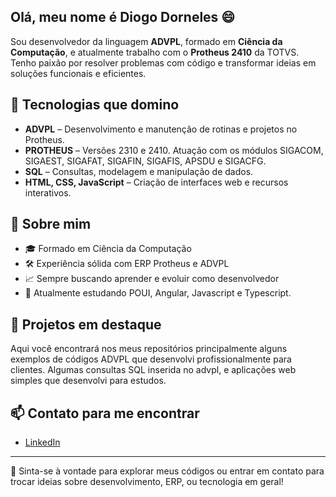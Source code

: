 ## Olá, meu nome é Diogo Dorneles 😄

<!--
**diogodorneles/diogodorneles** is a ✨ _special_ ✨ repository because its `README.md` (this file) appears on your GitHub profile.

Here are some ideas to get you started:

- 🔭 I’m currently working on ...
- 🌱 I’m currently learning ...
- 👯 I’m looking to collaborate on ...
- 🤔 I’m looking for help with ...
- 💬 Ask me about ...
- 📫 How to reach me: ...
- 😄 Pronouns: ...
- ⚡ Fun fact: ...
-->

Sou desenvolvedor da linguagem **ADVPL**, formado em **Ciência da Computação**, e atualmente trabalho com o **Protheus 2410** da TOTVS. 
Tenho paixão por resolver problemas com código e transformar ideias em soluções funcionais e eficientes.

## 🚀 Tecnologias que domino
- **ADVPL** – Desenvolvimento e manutenção de rotinas e projetos no Protheus.
- **PROTHEUS** – Versões 2310 e 2410. Atuação com os módulos SIGACOM, SIGAEST, SIGAFAT, SIGAFIN, SIGAFIS, APSDU e SIGACFG.
- **SQL** – Consultas, modelagem e manipulação de dados.
- **HTML, CSS, JavaScript** – Criação de interfaces web e recursos interativos.

## 🧠 Sobre mim
- 🎓 Formado em Ciência da Computação
- 🛠️ Experiência sólida com ERP Protheus e ADVPL
- 📈 Sempre buscando aprender e evoluir como desenvolvedor
- 📖 Atualmente estudando POUI, Angular, Javascript e Typescript. 

## 📂 Projetos em destaque
Aqui você encontrará nos meus repositórios principalmente alguns exemplos de códigos ADVPL que desenvolvi profissionalmente para clientes. Algumas consultas SQL inserida no advpl, e aplicações web simples que desenvolvi para estudos.

## 📫 Contato para me encontrar
- [LinkedIn](https://www.linkedin.com/in/diogo-dorneles-d/) 

---

💬 Sinta-se à vontade para explorar meus códigos ou entrar em contato para trocar ideias sobre desenvolvimento, ERP, ou tecnologia em geral!
